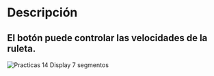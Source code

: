 # Descripción
## El botón puede controlar las velocidades de la ruleta.

![Practicas 14 Display 7 segmentos]()
